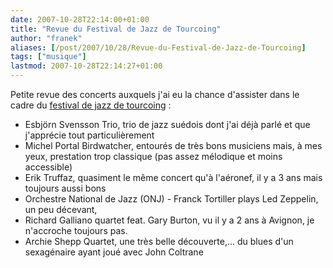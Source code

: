```yaml
---
date: 2007-10-28T22:14:00+01:00
title: "Revue du Festival de Jazz de Tourcoing"
author: "franek"
aliases: [/post/2007/10/28/Revue-du-Festival-de-Jazz-de-Tourcoing]
tags: ["musique"]
lastmod: 2007-10-28T22:14:27+01:00
---
```

Petite revue des concerts auxquels j'ai eu la chance d'assister dans le cadre du [festival de jazz de tourcoing](http://www.tourcoing-jazz-festival.com/) :

- Esbjörn Svensson Trio, trio de jazz suédois dont j'ai déjà parlé et que j'apprécie tout particulièrement
- Michel Portal Birdwatcher, entourés de très bons musiciens mais, à mes yeux, prestation trop classique (pas assez mélodique et moins accessible)
- Erik Truffaz, quasiment le même concert qu'à l'aéronef, il y a 3 ans mais toujours aussi bons
- Orchestre National de Jazz (ONJ) - Franck Tortiller plays Led Zeppelin, un peu décevant,
- Richard Galliano quartet feat. Gary Burton, vu il y a 2 ans à Avignon, je n'accroche toujours pas.
- Archie Shepp Quartet, une très belle découverte,... du blues d'un sexagénaire ayant joué avec John Coltrane
